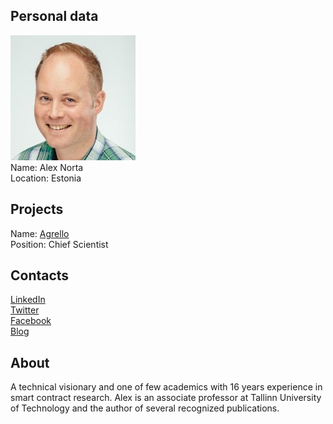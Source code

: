 ## Personal data
![alex norta photo](photo/alex_norta.jpg)  
Name:   Alex Norta  
Location: Estonia  
## Projects 
Name: [Agrello](../projects/agrello.md)  
Position: Chief Scientist   
## Contacts
[LinkedIn](https://www.linkedin.com/in/alexnorta/)    
[Twitter](https://twitter.com/alexbafana)  
[Facebook](https://www.facebook.com/alex.norta?ref=br_rs)  
[Blog](https://medium.com/@alexbafana)
## About
A technical visionary and one of few academics with 16 years experience in smart contract research. Alex is an associate professor at Tallinn University of Technology and the author of several recognized publications.
